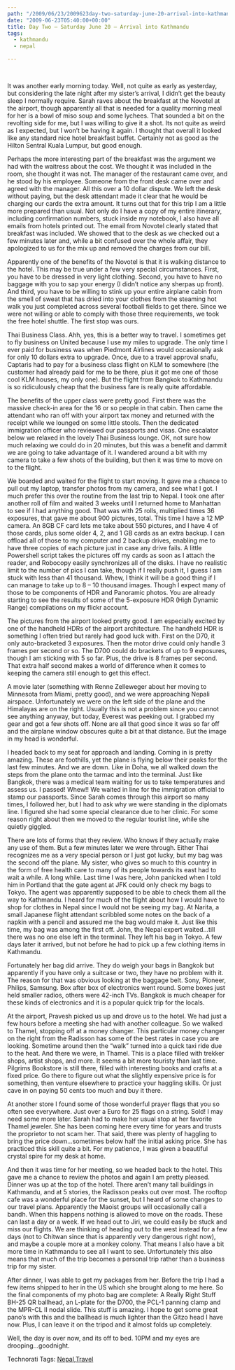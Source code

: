 ```yaml
---
path: "/2009/06/23/2009623day-two-saturday-june-20-arrival-into-kathmandu-html/" 
date: "2009-06-23T05:40:00+00:00" 
title: Day Two – Saturday June 20 – Arrival into Kathmandu
tags:
  - kathmandu
  - nepal

---
```


  <p>
    &nbsp;
  </p>
  
  <p>
    It was another early morning today. Well, not quite as early as yesterday, but considering the late night after my sister&rsquo;s arrival, I didn&rsquo;t get the beauty sleep I normally require. Sarah raves about the breakfast at the Novotel at the airport, though apparently all that is needed for a quality morning meal for her is a bowl of miso soup and some lychees. That sounded a bit on the revolting side for me, but I was willing to give it a shot. Its not quite as weird as I expected, but I won&rsquo;t be having it again. I thought that overall it looked like any standard nice hotel breakfast buffet. Certainly not as good as the Hilton Sentral Kuala Lumpur, but good enough.
  </p>
  
  <p>
    Perhaps the more interesting part of the breakfast was the argument we had with the waitress about the cost. We thought it was included in the room, she thought it was not. The manager of the restaurant came over, and he stood by his employee. Someone from the front desk came over and agreed with the manager. All this over a 10 dollar dispute. We left the desk without paying, but the desk attendant made it clear that he would be charging our cards the extra amount. It turns out that for this trip I am a little more prepared than usual. Not only do I have a copy of my entire itinerary, including confirmation numbers, stuck inside my notebook, I also have all emails from hotels printed out. The email from Novotel clearly stated that breakfast was included. We showed that to the desk as we checked out a few minutes later and, while a bit confused over the whole affair, they apologized to us for the mix up and removed the charges from our bill.
  </p>
  
  <p>
    Apparently one of the benefits of the Novotel is that it is walking distance to the hotel. This may be true under a few very special circumstances. First, you have to be dressed in very light clothing. Second, you have to have no baggage with you to sap your energy (I didn&rsquo;t notice any sherpas up front). And third, you have to be willing to stink up your entire airplane cabin from the smell of sweat that has dried into your clothes from the steaming hot walk you just completed across several football fields to get there. Since we were not willing or able to comply with those three requirements, we took the free hotel shuttle. The first stop was ours.
  </p>
  
  <p>
    Thai Business Class. Ahh, yes, this is a better way to travel. I sometimes get to fly business on United because I use my miles to upgrade. The only time I ever paid for business was when Piedmont Airlines would occasionally ask for only 10 dollars extra to upgrade. Once, due to a travel approval snafu, Captaris had to pay for a business class flight on KLM to somewhere (the customer had already paid for me to be there, plus it got me one of those cool KLM houses, my only one). But the flight from Bangkok to Kathmandu is so ridiculously cheap that the business fare is really quite affordable.
  </p>
  
  <p>
    The benefits of the upper class were pretty good. First there was the massive check-in area for the 16 or so people in that cabin. Then came the attendant who ran off with your airport tax money and returned with the receipt while we lounged on some little stools. Then the dedicated immigration officer who reviewed our passports and visas. One escalator below we relaxed in the lovely Thai Business lounge. OK, not sure how much relaxing we could do in 20 minutes, but this was a benefit and dammit we are going to take advantage of it. I wandered around a bit with my camera to take a few shots of the building, but then it was time to move on to the flight.
  </p>
  
  <p>
    We boarded and waited for the flight to start moving. It gave me a chance to pull out my laptop, transfer photos from my camera, and see what I got. I much prefer this over the routine from the last trip to Nepal. I took one after another roll of film and waited 3 weeks until I returned home to Manhattan to see if I had anything good. That was with 25 rolls, multiplied times 36 exposures, that gave me about 900 pictures, total. This time I have a 12 MP camera. An 8GB CF card lets me take about 550 pictures, and I have 4 of those cards, plus some older 4, 2, and 1 GB cards as an extra backup. I can offload all of those to my computer and 2 backup drives, enabling me to have three copies of each picture just in case any drive fails. A little Powershell script takes the pictures off my cards as soon as I attach the reader, and Robocopy easily synchronizes all of the disks. I have no realistic limit to the number of pics I can take, though if I really push it, I guess I am stuck with less than 41 thousand. Whew, I think it will be a good thing if I can manage to take up to 8 &ndash; 10 thousand images. Though I expect many of those to be components of HDR and Panoramic photos. You are already starting to see the results of some of the 5-exposure HDR (High Dynamic Range) compilations on my flickr account.
  </p>
  
  <p>
    The pictures from the airport looked pretty good. I am especially excited by one of the handheld HDRs of the airport architecture. The handheld HDR is something I often tried but rarely had good luck with. First on the D70, it only auto-bracketed 3 exposures. Then the motor drive could only handle 3 frames per second or so. The D700 could do brackets of up to 9 exposures, though I am sticking with 5 so far. Plus, the drive is 8 frames per second. That extra half second makes a world of difference when it comes to keeping the camera still enough to get this effect.
  </p>
  
  <p>
    A movie later (something with Renne Zelleweger about her moving to Minnesota from Miami, pretty good), and we were approaching Nepali airspace. Unfortunately we were on the left side of the plane and the Himalayas are on the right. Usually this is not a problem since you cannot see anything anyway, but today, Everest was peeking out. I grabbed my gear and got a few shots off. None are all that good since it was so far off and the airplane window obscures quite a bit at that distance. But the image in my head is wonderful.
  </p>
  
  <p>
    I headed back to my seat for approach and landing. Coming in is pretty amazing. These are foothills, yet the plane is flying below their peaks for the last few minutes. And we are down. Like in Doha, we all walked down the steps from the plane onto the tarmac and into the terminal. Just like Bangkok, there was a medical team waiting for us to take temperatures and assess us. I passed! Whew!! We waited in line for the immigration official to stamp our passports. Since Sarah comes through this airport so many times, I followed her, but I had to ask why we were standing in the diplomats line. I figured she had some special clearance due to her clinic. For some reason right about then we moved to the regular tourist line, while she quietly giggled.
  </p>
  
  <p>
    There are lots of forms that they review. Who knows if they actually make any use of them. But a few minutes later we were through. Either Thai recognizes me as a very special person or I just got lucky, but my bag was the second off the plane. My sister, who gives so much to this country in the form of free health care to many of its people towards its east had to wait a while. A long while. Last time I was here, John panicked when I told him in Portland that the gate agent at JFK could only check my bags to Tokyo. The agent was apparently supposed to be able to check them all the way to Kathmandu. I heard for much of the flight about how I would have to shop for clothes in Nepal since I would not be seeing my bag. At Narita, a small Japanese flight attendant scribbled some notes on the back of a napkin with a pencil and assured me the bag would make it. Just like this time, my bag was among the first off. John, the Nepal expert waited&hellip;till there was no one else left in the terminal. They left his bag in Tokyo. A few days later it arrived, but not before he had to pick up a few clothing items in Kathmandu.
  </p>
  
  <p>
    Fortunately her bag did arrive. They do weigh your bags in Bangkok but apparently if you have only a suitcase or two, they have no problem with it. The reason for that was obvious looking at the baggage belt. Sony, Pioneer, Philips, Samsung. Box after box of electronics went round. Some boxes just held smaller radios, others were 42-inch TVs. Bangkok is much cheaper for these kinds of electronics and it is a popular quick trip for the locals.
  </p>
  
  <p>
    At the airport, Pravesh picked us up and drove us to the hotel. We had just a few hours before a meeting she had with another colleague. So we walked to Thamel, stopping off at a money changer. This particular money changer on the right from the Radisson has some of the best rates in case you are looking. Sometime around then the &ldquo;walk&rdquo; turned into a quick taxi ride due to the heat. And there we were, in Thamel. This is a place filled with trekker shops, artist shops, and more. It seems a bit more touristy than last time. Pilgrims Bookstore is still there, filled with interesting books and crafts at a fixed price. Go there to figure out what the slightly expensive price is for something, then venture elsewhere to practice your haggling skills. Or just cave in on paying 50 cents too much and buy it there.
  </p>
  
  <p>
    At another store I found some of those wonderful prayer flags that you so often see everywhere. Just over a Euro for 25 flags on a string. Sold! I may need some more later. Sarah had to make her usual stop at her favorite Thamel jeweler. She has been coming here every time for years and trusts the proprietor to not scam her. That said, there was plenty of haggling to bring the price down&hellip;sometimes below half the initial asking price. She has practiced this skill quite a bit. For my patience, I was given a beautiful crystal spire for my desk at home.
  </p>
  
  <p>
    And then it was time for her meeting, so we headed back to the hotel. This gave me a chance to review the photos and again I am pretty pleased. Dinner was up at the top of the hotel. There aren&rsquo;t many tall buildings in Kathmandu, and at 5 stories, the Radisson peaks out over most. The rooftop cafe was a wonderful place for the sunset, but I heard of some changes to our travel plans. Apparently the Maoist groups will occasionally call a bandh. When this happens nothing is allowed to move on the roads. These can last a day or a week. If we head out to Jiri, we could easily be stuck and miss our flights. We are thinking of heading out to the west instead for a few days (not to Chitwan since that is apparently very dangerous right now), and maybe a couple more at a monkey colony. That means I also have a bit more time in Kathmandu to see all I want to see. Unfortunately this also means that much of the trip becomes a personal trip rather than a business trip for my sister.
  </p>
  
  <p>
    After dinner, I was able to get my packages from her. Before the trip I had a few items shipped to her in the US which she brought along to me here. So the final components of my photo bag are complete: A Really Right Stuff BH-25 QR ballhead, an L-plate for the D700, the PCL-1 panning clamp and the MPR-CL II nodal slide. This stuff is amazing. I hope to get some great pano&rsquo;s with this and the ballhead is much lighter than the Gitzo head I have now. Plus, I can leave it on the tripod and it almost folds up completely.&nbsp;
  </p>
  
  <p>
    Well, the day is over now, and its off to bed. 10PM and my eyes are drooping&hellip;goodnight.
  </p>
  
  <div id="scid:0767317B-992E-4b12-91E0-4F059A8CECA8:7e0d5f43-7518-42a6-b180-c597bb1fc32e" class="wlWriterEditableSmartContent" style="padding-bottom: 0px;margin: 0px;padding-left: 0px;padding-right: 0px;float: none;padding-top: 0px">
    Technorati Tags: <a rel="tag" href="http://technorati.com/tags/Nepal" class="broken_link">Nepal</a>,<a rel="tag" href="http://technorati.com/tags/Travel" class="broken_link">Travel</a>
  </div>
  
  <p>
    &nbsp;
  </p>
</div>